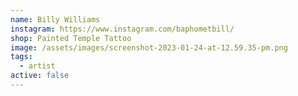```yaml
---
name: Billy Williams
instagram: https://www.instagram.com/baphometbill/
shop: Painted Temple Tattoo
image: /assets/images/screenshot-2023-01-24-at-12.59.35-pm.png
tags:
  - artist
active: false
---
```


